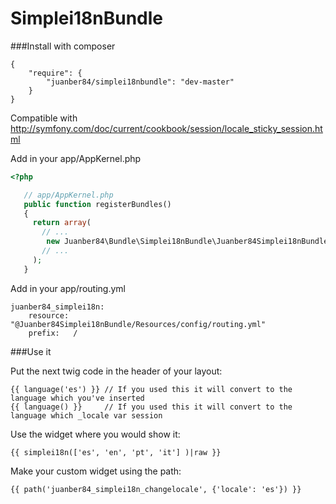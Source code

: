Simplei18nBundle
================

###Install with composer

    {
        "require": {
            "juanber84/simplei18nbundle": "dev-master"
        }
    }


Compatible with http://symfony.com/doc/current/cookbook/session/locale_sticky_session.html

Add in your app/AppKernel.php

```php
<?php

   // app/AppKernel.php
   public function registerBundles()
   {
     return array(
       // ...
        new Juanber84\Bundle\Simplei18nBundle\Juanber84Simplei18nBundle(),
       // ...
     );
   }
```
Add in your app/routing.yml

	juanber84_simplei18n:
	    resource: "@Juanber84Simplei18nBundle/Resources/config/routing.yml"
	    prefix:   /

###Use it

Put the next twig code in the header of your layout:

    {{ language('es') }} // If you used this it will convert to the language which you've inserted
    {{ language() }}     // If you used this it will convert to the language which _locale var session

Use the widget where you would show it:

    {{ simplei18n(['es', 'en', 'pt', 'it'] )|raw }}

Make your custom widget using the path:

    {{ path('juanber84_simplei18n_changelocale', {'locale': 'es'}) }}